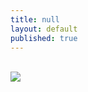 ```yaml
---
title: null
layout: default
published: true
---
```


<br>

<img src="https://i.imgur.com/To2hbEZl.jpg">
